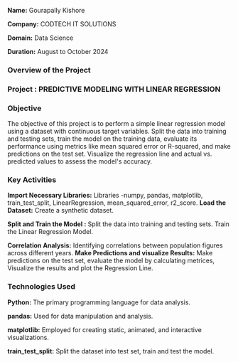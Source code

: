 **Name:** Gourapally Kishore

**Company:** CODTECH IT SOLUTIONS

**Domain:** Data Science

**Duration:** August  to October 2024


### Overview of the Project

### Project : PREDICTIVE MODELING WITH LINEAR REGRESSION

### Objective

The objective of this project is to perform a simple linear regression model using a dataset with continuous target variables. Split the data into training and testing sets, train the model on the training data, evaluate its performance using metrics like mean squared error or R-squared, and make predictions on the test set. Visualize the regression line and actual vs. predicted values to assess the model's accuracy.

### Key Activities
**Import Necessary Libraries:** Libraries -numpy, pandas, matplotlib, train_test_split, LinearRegression, mean_squared_error, r2_score.
**Load the Dataset:** Create a synthetic dataset.

**Split and Train the Model :** Split the data into training and testing sets. Train the Linear Regression Model.

**Correlation Analysis:** Identifying correlations between population figures across different years.
**Make Predictions and visualize Results:** Make predictions on the test set, evaluate the model by calculating metrices, Visualize the results and plot the Regression Line.

### Technologies Used

**Python:** The primary programming language for data analysis.

**pandas:** Used for data manipulation and analysis.

**matplotlib:** Employed for creating static, animated, and interactive visualizations.

**train_test_split:** Split the dataset into test set, train and test the model.
